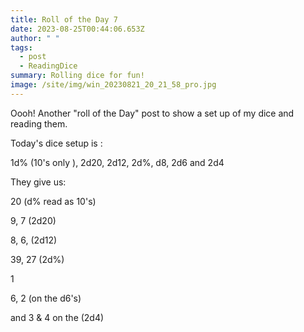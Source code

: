 ```yaml
---
title: Roll of the Day 7
date: 2023-08-25T00:44:06.653Z
author: " "
tags:
  - post
  - ReadingDice
summary: Rolling dice for fun!
image: /site/img/win_20230821_20_21_58_pro.jpg
---
```

 Oooh! Another "roll of the Day" post to show a set up of my dice and reading them. 

T﻿oday's dice setup is :

1﻿d% (10's only ), 2d20, 2d﻿12, 2d﻿%, d﻿8, 2d﻿6 and 2d4

They give us:

20 (d% read as 10's)

 9, 7 (2d20)

 8, 6, (2d12)

39, 27 ﻿(2d%)  

1

6, 2  (on the d6's) 

and 3 & 4 on the  (2d4)